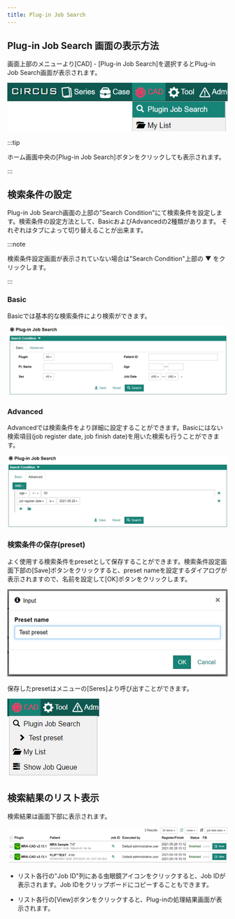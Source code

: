 ```yaml
---
title: Plug-in Job Search
---
```


## Plug-in Job Search 画面の表示方法

画面上部のメニューより[CAD] - [Plug-in Job Search]を選択するとPlug-in Job Search画面が表示されます。

![Menu: Plug-in Job Search](menu-plugin-job-search.png)

:::tip

ホーム画面中央の[Plug-in Job Search]ボタンをクリックしても表示されます。

:::

## 検索条件の設定

Plug-in Job Search画面の上部の"Search Condition"にて検索条件を設定します。検索条件の設定方法として、BasicおよびAdvancedの2種類があります。 それぞれはタブによって切り替えることが出来ます。

:::note

検索条件設定画面が表示されていない場合は"Search Condition"上部の &#9660; をクリックします。

:::

### Basic

Basicでは基本的な検索条件により検索ができます。

![Search condition (Basic)](plugin-job-search-basic-condition.png)


### Advanced

Advancedでは検索条件をより詳細に設定することができます。Basicにはない検索項目(job register date, job finish date)を用いた検索も行うことができます。

![Search condition (Advanced)](plugin-job-search-advanced-condition.png)


### 検索条件の保存(preset)

よく使用する検索条件をpresetとして保存することができます。検索条件設定画面下部の[Save]ボタンをクリックすると、preset nameを設定するダイアログが表示されますので、名前を設定して[OK]ボタンをクリックします。

![Set preset name](search-preset-dialog.png)

保存したpresetはメニューの[Seres]より呼び出すことができます。

![Menu - Series preset](menu-cad-search-preset.png)


## 検索結果のリスト表示

検索結果は画面下部に表示されます。

![Set preset name](plugin-job-search-list.png)

- リスト各行の"Job ID"列にある虫眼鏡アイコンをクリックすると、Job IDが表示されます。Job IDをクリップボードにコピーすることもできます。 

- リスト各行の[View]ボタンをクリックすると、Plug-inの処理結果画面が表示されます。